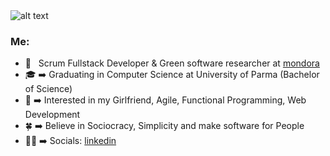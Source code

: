<img src="https://i.pinimg.com/originals/9b/7a/9f/9b7a9f03a571f03185f83083b681b033.gif" alt="alt text">

<h3>Me:</h3>

* 💼  &nbsp; Scrum Fullstack Developer & Green software researcher at [mondora](https://github.com/mondora)
* 🎓  ➡️  Graduating in Computer Science at University of Parma (Bachelor of Science)
* 🧐  ➡️  Interested in my Girlfriend, Agile, Functional Programming, Web Development
* 🍀  ➡️  Believe in Sociocracy, Simplicity and make software for People
* ✍🏻  ➡️  Socials: [linkedin](https://www.linkedin.com/in/lorenzogalafassi/)
